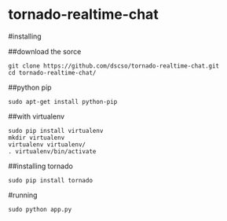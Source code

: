 tornado-realtime-chat
========

#installing

##download the sorce

    git clone https://github.com/dscso/tornado-realtime-chat.git
    cd tornado-realtime-chat/

##python pip

    sudo apt-get install python-pip

##with virtualenv

    sudo pip install virtualenv
    mkdir virtualenv
    virtualenv virtualenv/
    . virtualenv/bin/activate

##installing tornado

    sudo pip install tornado

#running

    sudo python app.py
